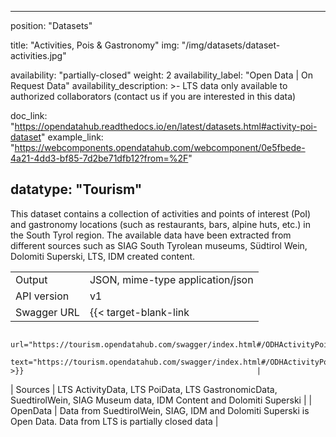 <!--
SPDX-FileCopyrightText: NOI Techpark <digital@noi.bz.it>

SPDX-License-Identifier: CC0-1.0
-->

---
position: "Datasets"

title: "Activities, Pois & Gastronomy"
img: "/img/datasets/dataset-activities.jpg"

availability: "partially-closed"
weight: 2
availability_label: "Open Data | On Request Data"
availability_description: >-
    LTS data only available to authorized collaborators
    (<a class="dataset-mailto">contact&nbsp;us</a>
    if you are interested in this data)

doc_link: "https://opendatahub.readthedocs.io/en/latest/datasets.html#activity-poi-dataset"
example_link: "https://webcomponents.opendatahub.com/webcomponent/0e5fbede-4a21-4dd3-bf85-7d2be71dfb12?from=%2F"

datatype: "Tourism"
---

This dataset contains a collection of activities and points of interest (PoI) and gastronomy locations (such as restaurants, bars, alpine huts, etc.)  in the South Tyrol region. The available data have been extracted from different sources such as SIAG South Tyrolean museums,  Südtirol Wein, Dolomiti Superski, LTS, IDM created content. 

|             |                                                                                                                        |
| :---------- | ---------------------------------------------------------------------------------------------------------------------- |
| Output      | JSON, mime-type application/json                                                                                       |
| API version | v1                                                                                                                     |
| Swagger URL | {{< target-blank-link
                        url="https://tourism.opendatahub.com/swagger/index.html#/ODHActivityPoi/get_v1_ODHActivityPoi"
                        text="https://tourism.opendatahub.com/swagger/index.html#/ODHActivityPoi/get_v1_ODHActivityPoi" >}}                                                    |
| Sources     | LTS ActivityData, LTS PoiData, LTS GastronomicData, SuedtirolWein, SIAG Museum data, IDM Content and Dolomiti Superski |
| OpenData    | Data from SuedtirolWein, SIAG, IDM and Dolomiti Superski is Open Data. Data from LTS is partially closed data        |
